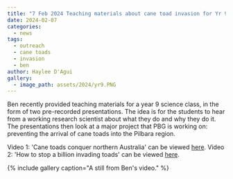 ```yaml
---
title: "7 Feb 2024 Teaching materials about cane toad invasion for Yr 9s"
date: 2024-02-07
categories:
  - news
tags:
  - outreach
  - cane toads
  - invasion
  - ben
author: Haylee D'Agui
gallery:
  - image_path: assets/2024/yr9.PNG
---
```


Ben recently provided teaching materials for a year 9 science class, in the form of two pre-recorded presentations.  The idea is for the students to hear from a working research scientist about what they do and why they do it.  The presentations then look at a major project that PBG is working on: preventing the arrival of cane toads into the Pilbara region.

Video 1: 'Cane toads conquer northern Australia' can be viewed [here](https://vimeo.com/910688756).
Video 2: 'How to stop a billion invading toads' can be viewed [here](https://vimeo.com/910692430).


{% include gallery caption="A still from Ben's video." %}